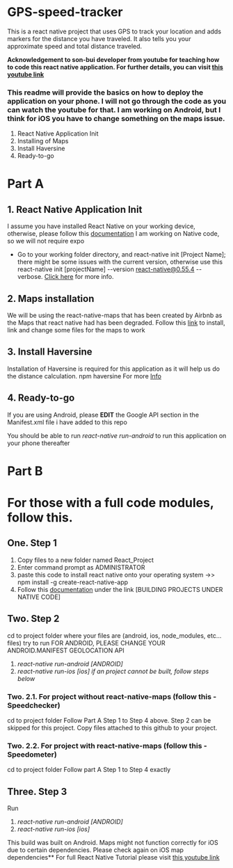 # GPS-speed-tracker
This is a react native project that uses GPS to track your location and adds markers for the distance you have traveled. It also tells you your approximate speed and total distance traveled.

**Acknowledgement to son-bui developer from youtube for teaching how to code this react native application. For further details, you can visit [this youtube link](https://www.youtube.com/sonbuideveloper)**

### This readme will provide the basics on how to deploy the application on your phone. I will not go through the code as you can watch the youtube for that. I am working on Android, but I think for iOS you have to change something on the maps issue.
1. React Native Application Init
2. Installing of Maps
3. Install Haversine
4. Ready-to-go

# Part A
## 1. React Native Application Init
I assume you have installed React Native on your working device, otherwise, please follow this [documentation](https://facebook.github.io/react-native/docs/getting-started.html)
I am working on Native code, so we will not require expo
- Go to your working folder directory, and react-native init [Project Name]; there might be some issues with the current version, otherwise use this react-native init [projectName] --version react-native@0.55.4 --verbose. [Click here](https://stackoverflow.com/questions/51186637/cant-create-project-using-react-native-init) for more info.

## 2. Maps installation
We will be using the react-native-maps that has been created by Airbnb as the Maps that react native had has been degraded. Follow this [link](https://itnext.io/install-react-native-maps-with-gradle-3-on-android-44f91a70a395) to install, link and change some files for the maps to work

## 3. Install Haversine
Installation of Haversine is required for this application as it will help us do the distance calculation.
npm haversine
For more [Info](https://www.npmjs.com/package/haversine)

## 4. Ready-to-go
If you are using Android, please **EDIT** the Google API section in the Manifest.xml file i have added to this repo

You should be able to run *react-native run-android* to run this application on your phone thereafter



# Part B
# For those with a full code modules, follow this.

## One. Step 1
1) Copy files to a new folder named React_Project
2) Enter command prompt as ADMINISTRATOR
3) paste this code to install react native onto your operating system
->> npm install -g create-react-native-app
4) Follow this [documentation](https://facebook.github.io/react-native/docs/getting-started.html) under the link [BUILDING PROJECTS UNDER NATIVE CODE]

## Two. Step 2
cd to project folder where your files are (android, ios, node_modules, etc... files)
try to run
FOR ANDROID, PLEASE CHANGE YOUR ANDROID.MANIFEST GEOLOCATION API
1) *react-native run-android [ANDROID]*
2) *react-native run-ios [ios]*
*if an project cannot be built, follow steps below*

### Two. 2.1. For project without react-native-maps (follow this - Speedchecker)
cd to project folder 
Follow Part A Step 1 to Step 4 above. Step 2 can be skipped for this project.
Copy files attached to this github to your project.

### Two. 2.2. For project with react-native-maps (follow this - Speedometer)
cd to project folder
Follow part A Step 1 to Step 4 exactly

## Three. Step 3
Run
1) *react-native run-android [ANDROID]*
2) *react-native run-ios [ios]*

This build was built on Android. Maps might not function correctly for iOS due to certain dependencies. Please check again on iOS map dependencies**
For full React Native Tutorial please visit [this youtube link](https://www.youtube.com/sonbuideveloper)

